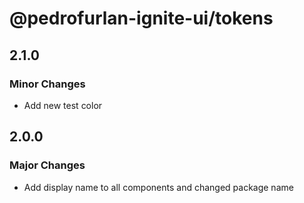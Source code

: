 # @pedrofurlan-ignite-ui/tokens

## 2.1.0

### Minor Changes

- Add new test color

## 2.0.0

### Major Changes

- Add display name to all components and changed package name
